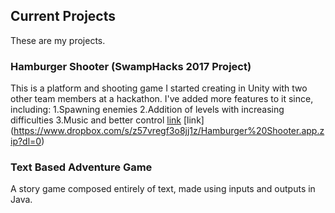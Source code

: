 ## Current Projects

These are my projects. 

### Hamburger Shooter (SwampHacks 2017 Project)

This is a platform and shooting game I started creating in Unity with two other team members at a hackathon.
I've added more features to it since, including:
1.Spawning enemies
2.Addition of levels with increasing difficulties
3.Music and better control
[link](https://www.dropbox.com/sh/jwizlz4kvyornur/AADkT7ZZ4iSPPiG-Xp-MLdLka?dl=0)
[link] (https://www.dropbox.com/s/z57vregf3o8jj1z/Hamburger%20Shooter.app.zip?dl=0)

### Text Based Adventure Game 

A story game composed entirely of text, made using inputs and outputs in Java.


